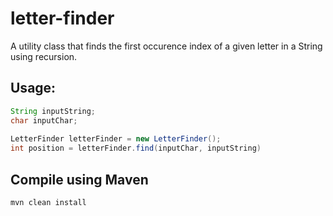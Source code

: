 # letter-finder

A utility class that finds the first occurence index of a given letter in a String using recursion.

## Usage:
```java
String inputString;
char inputChar;
		
LetterFinder letterFinder = new LetterFinder();
int position = letterFinder.find(inputChar, inputString)
```

## Compile using Maven
```shell
mvn clean install
```

